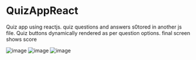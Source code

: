 # QuizAppReact
Quiz app using reactjs. quiz questions and answers s0tored in another js file. Quiz buttons dynamically rendered as per question options. final screen shows score 

![image](https://github.com/shrvn8704/QuizAppReact/assets/79013703/60608979-dc74-4d7c-b2e0-849107298cb5)
![image](https://github.com/shrvn8704/QuizAppReact/assets/79013703/8dac8bc4-cab3-4b2a-afb0-356fbd77aa85)
![image](https://github.com/shrvn8704/QuizAppReact/assets/79013703/f92d11cd-5bcb-4b76-bfd3-1bf3df5a4269)
